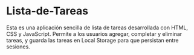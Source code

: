 # Lista-de-Tareas
Esta es una aplicación sencilla de lista de tareas desarrollada con HTML, CSS y JavaScript. Permite a los usuarios agregar, completar y eliminar tareas, y guarda las tareas en Local Storage para que persistan entre sesiones.

